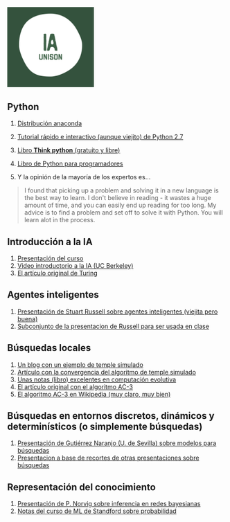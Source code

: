 <img src="ia.png" width="200" >

## Python

1. [Distribución anaconda](https://www.continuum.io/downloads)

2. [Tutorial rápido e interactivo (aunque viejito) de Python 2.7](http://www.learnpython.org)

3. [Libro **Think python** (gratuito y libre)](http://www.greenteapress.com/thinkpython/)

4. [Libro de Python para programadores](http://www.diveintopython.net)

5. Y la opinión de la mayoría de los expertos es...

> I found that picking up a problem and solving it in a new language is the best way to learn.
> I don't believe in reading - it wastes a huge amount of time, and you can easily end up reading for too long.
> My advice is to find a problem and set off to solve it with Python. You will learn alot in the process.


## Introducción a la IA

1. [Presentación del curso](presentaciones/Intro_IA.pdf)
1. [Video introductorio a la IA (UC Berkeley)](https://youtu.be/W1S-HSakPTM?t=23m23s)
3. [El artículo original de Turing](http://www.csee.umbc.edu/courses/471/papers/turing.pdf)

## Agentes inteligentes

1. [Presentación de Stuart Russell sobre agentes inteligentes (viejita pero buena)](http://aima.eecs.berkeley.edu/slides-pdf/chapter02.pdf)
2. [Subconjunto de la presentacion de Russell para ser usada en clase](presentaciones/Agentes_inteligentes.pdf)

## Búsquedas locales

1. [Un blog con un ejemplo de temple simulado](http://apmonitor.com/me575/index.php/Main/SimulatedAnnealing)
2. [Artículo con la convergencia del algoritmo de temple simulado](http://www.mit.edu/~dbertsim/papers/Optimization/Simulated%20annealing.pdf)
3. [Unas notas (libro) excelentes en computación evolutiva](http://delta.cs.cinvestav.mx/~ccoello/compevol/apuntes.pdf)
4. [El artículo original con el algoritmo AC-3](http://cse.unl.edu/~choueiry/Documents/Mackworth-AIJ77.pdf)
5. [El algoritmo AC-3 en Wikipedia (muy claro, muy bien)](https://en.wikipedia.org/wiki/AC-3_algorithm)

## Búsquedas en entornos discretos, dinámicos y determinísticos (o simplemente búsquedas)

1. [Presentación de Gutiérrez Naranjo (U. de Sevilla) sobre modelos para búsquedas](presentaciones/modelos_busquedas.pdf)
2. [Presentacion a base de recortes de otras presentaciones sobre búsquedas](presentaciones/busquedas.pdf)

## Representación del conocimiento

1. [Presentación de P. Norvig sobre inferencia en redes bayesianas](presentaciones/Inferencia.pdf)
2. [Notas del curso de ML de Standford sobre probabilidad](notas/proba.pdf)
